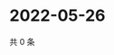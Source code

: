# 2022-05-26

共 0 条

<!-- BEGIN WEIBO -->
<!-- 最后更新时间 Thu May 26 2022 06:01:20 GMT+0800 (China Standard Time) -->

<!-- END WEIBO -->

